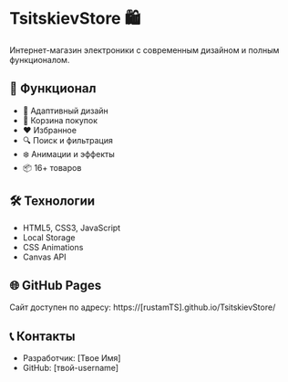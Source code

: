 # TsitskievStore 🛍️

Интернет-магазин электроники с современным дизайном и полным функционалом.

## 🚀 Функционал

- 📱 Адаптивный дизайн
- 🛒 Корзина покупок
- ❤️ Избранное
- 🔍 Поиск и фильтрация
- ❄️ Анимации и эффекты
- 📦 16+ товаров

## 🛠️ Технологии

- HTML5, CSS3, JavaScript
- Local Storage
- CSS Animations
- Canvas API

## 🌐 GitHub Pages

Сайт доступен по адресу: https://[rustamTS].github.io/TsitskievStore/

## 📞 Контакты

- Разработчик: [Твое Имя]
- GitHub: [твой-username]